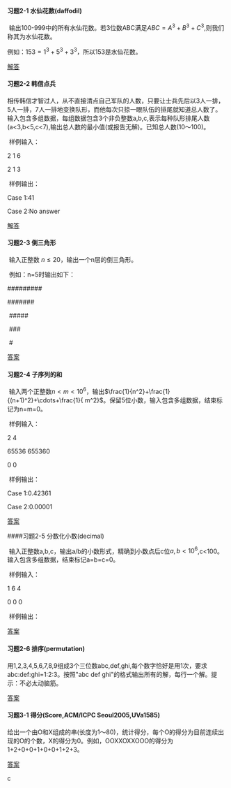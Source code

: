 #### 习题2-1 水仙花数(daffodil)

​		输出100-999中的所有水仙花数。若3位数ABC满足$ABC=A^3+B^3+C^3$,则我们称其为水仙花数。

例如：$153=1^3+5^3+3^3$，所以153是水仙花数。

[解答](https://github.com/fooltomb/algorithm/blob/master/Learning/answers/test2-1.py)

#### 习题2-2 韩信点兵

​		相传韩信才智过人，从不直接清点自己军队的人数，只要让士兵先后以3人一排，5人一排，7人一排地变换队形，而他每次只掠一眼队伍的排尾就知道总人数了。输入包含多组数据，每组数据包含3个非负整数a,b,c,表示每种队形排尾人数(a<3,b<5,c<7),输出总人数的最小值(或报告无解)。已知总人数(10～100)。

​		样例输入：

2 1 6

2 1 3

​		样例输出：

Case 1:41

Case 2:No answer

[解答](https://github.com/fooltomb/algorithm/blob/master/Learning/answers/test2-2.py)

#### 习题2-3 倒三角形

​		输入正整数 $n\leq20$，输出一个n层的倒三角形。

​		例如：n=5时输出如下：

\#########

  \#######

​    \#####

​      \###

​        \#

[答案](https://github.com/fooltomb/algorithm/blob/master/Learning/answers/test2-3.py)

#### 习题2-4 子序列的和

​		输入两个正整数$n<m<10^6$，输出$\frac{1}{n^2}+\frac{1}{(n+1)^2}+\cdots+\frac{1}{ m^2}$。保留5位小数，输入包含多组数据，结束标记为n=m=0。

​		样例输入：

2 4

65536 655360

0 0

​		样例输出：

Case 1:0.42361

Case 2:0.00001

[答案](https://github.com/fooltomb/algorithm/blob/master/Learning/answers/test2-4.py)

####习题2-5 分数化小数(decimal)

​		输入正整数a,b,c，输出a/b的小数形式，精确到小数点后c位$a,b<10^6$,c<100。输入包含多组数据，结束标记a=b=c=0。

​		样例输入：

1 6 4

0 0 0

​		样例输出：

[答案](https://github.com/fooltomb/algorithm/blob/master/Learning/answers/test2-5.py)

#### 习题2-6 排序(permutation)

​		用1,2,3,4,5,6,7,8,9组成3个三位数abc,def,ghi,每个数字恰好是用1次，要求abc:def:ghi=1:2:3。按照"abc def ghi"的格式输出所有的解，每行一个解。提示：不必太动脑筋。

[答案](https://github.com/fooltomb/algorithm/blob/master/Learning/answers/test2-6.py)

#### 习题3-1 得分(Score,ACM/ICPC Seoul2005,UVa1585)

​		给出一个由O和X组成的串(长度为1～80)，统计得分，每个O的得分为目前连续出现的O的个数，X的得分为0。例如，OOXXOXXOOO的得分为1+2+0+0+1+0+0+1+2+3。

[答案](https://github.com/fooltomb/algorithm/blob/master/Learning/answers/test3-1.py)



c